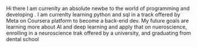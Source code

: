 Hi there I am currenlty an absolute newbe to the world of programming and developing .
I am currenlty learning python and sql in a track offered by Meta on Coursera platform to become a back-end dev.
My future goals are learning more about AI and deep learning and apply that on nueroscience, enrolling in a neuroscience trak offered by a university, and graduating from dental school 
